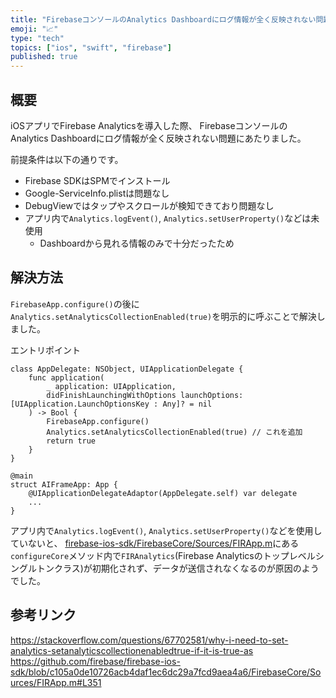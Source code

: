 ```yaml
---
title: "FirebaseコンソールのAnalytics Dashboardにログ情報が全く反映されない問題"
emoji: "📈"
type: "tech"
topics: ["ios", "swift", "firebase"]
published: true
---
```


## 概要

iOSアプリでFirebase Analyticsを導入した際、
FirebaseコンソールのAnalytics Dashboardにログ情報が全く反映されない問題にあたりました。

前提条件は以下の通りです。
- Firebase SDKはSPMでインストール
- Google-ServiceInfo.plistは問題なし
- DebugViewではタップやスクロールが検知できており問題なし
- アプリ内で`Analytics.logEvent()`, `Analytics.setUserProperty()`などは未使用
  - Dashboardから見れる情報のみで十分だったため

## 解決方法

`FirebaseApp.configure()`の後に
`Analytics.setAnalyticsCollectionEnabled(true)`を明示的に呼ぶことで解決しました。

エントリポイント
```
class AppDelegate: NSObject, UIApplicationDelegate {
    func application(
        _ application: UIApplication,
        didFinishLaunchingWithOptions launchOptions: [UIApplication.LaunchOptionsKey : Any]? = nil
    ) -> Bool {
        FirebaseApp.configure()
        Analytics.setAnalyticsCollectionEnabled(true) // これを追加
        return true
    }
}

@main
struct AIFrameApp: App {
    @UIApplicationDelegateAdaptor(AppDelegate.self) var delegate
    ...
}
```

アプリ内で`Analytics.logEvent()`, `Analytics.setUserProperty()`などを使用していないと、
[firebase-ios-sdk/FirebaseCore/Sources/FIRApp.m](https://github.com/firebase/firebase-ios-sdk/blob/c105a0de10726acb4daf1ec6dc29a7fcd9aea4a6/FirebaseCore/Sources/FIRApp.m#L351)にある
`configureCore`メソッド内で`FIRAnalytics`(Firebase Analyticsのトップレベルシングルトンクラス)が初期化されず、データが送信されなくなるのが原因のようでした。

## 参考リンク

https://stackoverflow.com/questions/67702581/why-i-need-to-set-analytics-setanalyticscollectionenabledtrue-if-it-is-true-as
https://github.com/firebase/firebase-ios-sdk/blob/c105a0de10726acb4daf1ec6dc29a7fcd9aea4a6/FirebaseCore/Sources/FIRApp.m#L351

